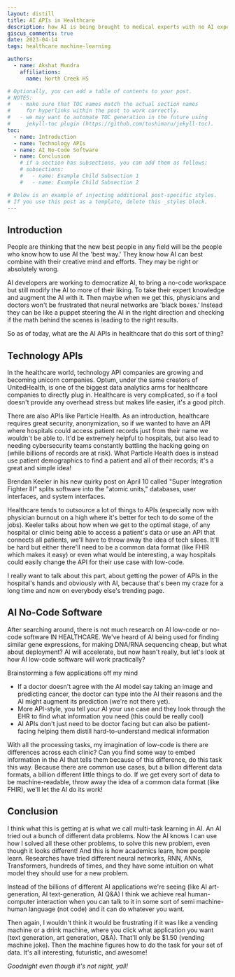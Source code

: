 ```yaml
---
layout: distill
title: AI APIs in Healthcare
description: how AI is being brought to medical experts with no AI expertise
giscus_comments: true
date: 2023-04-14
tags: healthcare machine-learning

authors:
  - name: Akshat Mundra
    affiliations:
      name: North Creek HS

# Optionally, you can add a table of contents to your post.
# NOTES:
#   - make sure that TOC names match the actual section names
#     for hyperlinks within the post to work correctly.
#   - we may want to automate TOC generation in the future using
#     jekyll-toc plugin (https://github.com/toshimaru/jekyll-toc).
toc:
  - name: Introduction
  - name: Technology APIs
  - name: AI No-Code Software
  - name: Conclusion 
    # if a section has subsections, you can add them as follows:
    # subsections:
    #   - name: Example Child Subsection 1
    #   - name: Example Child Subsection 2

# Below is an example of injecting additional post-specific styles.
# If you use this post as a template, delete this _styles block.
---
```


## Introduction
People are thinking that the new best people in any field will be the people 
who know how to use AI the 'best way.' They know how AI can best combine with their creative
mind and efforts. They may be right or absolutely wrong. 

AI developers are working to democratize AI, to bring a no-code workspace but still modify the 
AI to more of their liking. To take their expert knowledge and augment the AI with it. Then maybe 
when we get this, physicians and doctors won't be frustrated that neural networks are 'black boxes.' 
Instead they can be like a puppet steering the AI in the right direction and checking if the math 
behind the scenes is leading to the right results. 

So as of today, what are the AI APIs in healthcare that do this sort of thing? 

## Technology APIs
In the healthcare world, technology API companies are growing and becoming unicorn companies. Optum,
under the same creators of UnitedHealth, is one of the biggest data analytics arms for healthcare 
companies to directly plug in. Healthcare is very complicated, so if a tool doesn't provide any 
overhead stress but makes life easier, it's a good pitch. 

There are also APIs like Particle Health. As an introduction, healthcare requires great security, 
anonymization, so if we wanted to have an API where hospitals could access patient records just from
their name we wouldn't be able to. It'd be extremely helpful to hospitals, but also lead to needing
cybersecurity teams constantly battling the hacking going on (while billions of records are at risk). 
What Particle Health does is instead use patient demographics to find a patient and all of their 
records; it's a great and simple idea!

Brendan Keeler in his new quirky post on April 10 called "Super Integration Fighter III" splits software into the "atomic units," databases, user interfaces, and system interfaces. 

Healthcare tends to outsource a lot of things to APIs (especially now with physician burnout on a high where it's better for tech to do some of the jobs). Keeler talks about how when we get to the optimal stage, of any hospital or clinic being able to access a patient's data or use an API that connects all patients, we'll have to throw away the idea of tech siloes. It'll be hard but either there'll need to be a common data format (like FHIR which makes it easy) or even what would be interesting, a way hospitals could easily change the API for their use case with low-code. 

I really want to talk about this part, about getting the power of APIs in the hospital's hands and obviously with AI, because that's been my craze for a long time and now on everybody else's trending page. 

## AI No-Code Software 
After searching around, there is not much research on AI low-code or no-code software IN HEALTHCARE. We've heard 
of AI being used for finding similar gene expressions, for making DNA/RNA sequencing cheap, but what about deployment? 
AI will accelerate, but now hasn't really, but let's look at how AI low-code software will work practically? 

Brainstorming a few applications off my mind 
- If a doctor doesn't agree with the AI model say taking an image and predicting cancer, the doctor can type into the AI their
reasons and the AI might augment its prediction (we're not there yet). 
- More API-style, you tell your AI your use case and they look through the EHR to find what information you need (this could be really cool)
- AI APIs don't just need to be doctor facing but can also be patient-facing helping them distill hard-to-understand medical information 

With all the processing tasks, my imagination of low-code is there are differences across each clinic? Can you find some way to embed information in the AI that tells them because of this difference, do this task this way. Because there are common use cases, but a billion different data formats, a billion different little things to do. If we get every sort of data to be machine-readable, throw away the idea of a common data format (like FHIR), we'll let the AI do its work! 

## Conclusion 
I think what this is getting at is what we call multi-task learning in AI. An AI tried out a bunch of different data problems. Now the AI knows I can use how I solved all these other problems, to solve this new problem, even though it looks 
different! And this is how academics learn, how people learn. Researches have tried different neural networks, RNN, ANNs, Transformers, hundreds of times, and they have some intuition on what model they should use for a new problem. 

Instead of the billions of different AI applications we're seeing (like AI art-generation, AI text-generation, AI Q&A) I think we achieve real human-computer interaction when you can talk to it in some sort of semi machine-human language (not code) and it can do whatever you want. 

Then again, I wouldn't think it would be frustrating if it was like a vending machine or a drink machine, where you click what application you want (text generation, art generation, Q&A). That'll only be $1.50 (vending machine joke). Then the machine figures how to do the task for your set of data. It's all interesting, futuristic, and awesome!


<i>Goodnight even though it's not night,
yall!</i>
